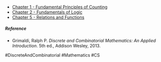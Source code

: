 - [Chapter 1 - Fundamental Principles of Counting](Fundamental%20Principles%20of%20Counting.md)
- [Chapter 2 - Fundamentals of Logic](Fundamentals%20of%20Logic)
- [Chapter 5 - Relations and Functions](Relations%20and%20Functions)

##### Reference
- Grimaldi, Ralph P. _Discrete and Combinatorial Mathematics: An Applied Introduction_. 5th ed., Addison Wesley, 2013.

#DiscreteAndCombinatorial #Mathematics #CS 
